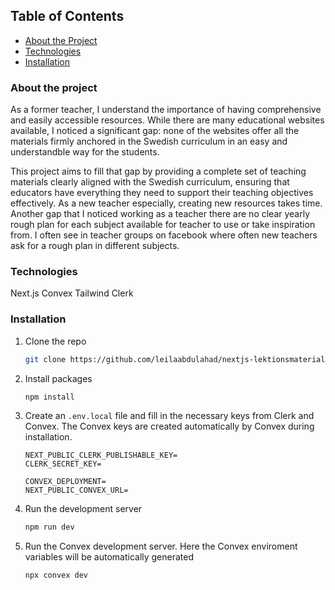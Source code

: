 
## Table of Contents
- [About the Project](#about-the-project)
- [Technologies](#technologies)
- [Installation](#installation)

### About the project 
As a former teacher, I understand the importance of having comprehensive and easily accessible resources. While there are many educational websites available, I noticed a significant gap: none of the websites offer all the materials firmly anchored in the Swedish curriculum in an easy and understandble way for the students. 

This project aims to fill that gap by providing a complete set of teaching materials clearly aligned with the Swedish curriculum, ensuring that educators have everything they need to support their teaching objectives effectively. As a new teacher especially, creating new resources takes time. Another gap that I noticed working as a teacher there are no clear yearly rough plan for each subject available for teacher to use or take inspiration from. I often see in teacher groups on facebook where often new teachers ask for a rough plan in different subjects. 

### Technologies
Next.js
Convex
Tailwind
Clerk

### Installation 

1. Clone the repo
   ```sh
   git clone https://github.com/leilaabdulahad/nextjs-lektionsmaterial.git
   ```
2. Install packages
   ```sh
   npm install
   ```
3. Create an `.env.local` file and fill in the necessary keys from Clerk and Convex. The Convex keys are created automatically by Convex during installation. 
   ```
   NEXT_PUBLIC_CLERK_PUBLISHABLE_KEY=
   CLERK_SECRET_KEY=
   
   CONVEX_DEPLOYMENT=
   NEXT_PUBLIC_CONVEX_URL=
   ```
4. Run the development server
   ```sh
   npm run dev
   ```
5. Run the Convex development server. Here the Convex enviroment variables will be automatically generated
   ```sh
   npx convex dev
   ```